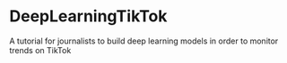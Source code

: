 # DeepLearningTikTok
A tutorial for journalists to build deep learning models in order to monitor trends on TikTok
